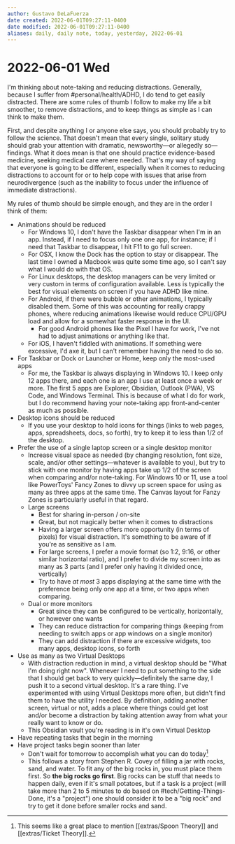 ```yaml
---
author: Gustavo DeLaFuerza
date created: 2022-06-01T09:27:11-0400
date modified: 2022-06-01T09:27:11-0400
aliases: daily, daily note, today, yesterday, 2022-06-01
---
```


# 2022-06-01 Wed

I'm thinking about note-taking and reducing distractions. Generally, because I suffer from #personal/health/ADHD, I do tend to get easily distracted. There are some rules of thumb I follow to make my life a bit smoother, to remove distractions, and to keep things as simple as I can think to make them. 

First, and despite anything I or anyone else says, you should probably try to follow the science. That doesn't mean that every single, solitary study should grab your attention with dramatic, newsworthy&mdash;or allegedly so&mdash;findings. What it does mean is that one should practice evidence-based medicine, seeking medical care where needed. That's my way of saying that everyone is going to be different, especially when it comes to reducing distractions to account for or to help cope with issues that arise from neurodivergence (such as the inability to focus under the influence of immediate distractions).

My rules of thumb should be simple enough, and they are in the order I think of them:

- Animations should be reduced
	- For Windows 10, I don't have the Taskbar disappear when I'm in an app. Instead, if I need to focus only one one app, for instance; if I need that Taskbar to disappear, I hit F11 to go full screen. 
	- For OSX, I know the Dock has the option to stay or disappear. The last time I owned a Macbook was quite some time ago, so I can't say what I would do with that OS.
	- For Linux desktops, the desktop managers can be very limited or very custom in terms of configuration available. Less is typically the best for visual elements on screen if you have ADHD like mine.
	- For Android, if there were bubble or other animations, I typically disabled them. Some of this was accounting for really crappy phones, where reducing animations likewise would reduce CPU/GPU load and allow for a somewhat faster response in the UI.
		- For good Android phones like the Pixel I have for work, I've not had to adjust animations or anything like that.
	- For iOS, I haven't fiddled with animations. If something were excessive, I'd axe it, but I can't remember having the need to do so.
- For Taskbar or Dock or Launcher or Home, keep only the most-used apps
	- For me, the Taskbar is always displaying in Windows 10. I keep only 12 apps there, and each one is an app I use at least once a week or more. The first 5 apps are Explorer, Obsidian, Outlook (PWA), VS Code, and Windows Terminal. This is because of what I do for work, but I do recommend having your note-taking app front-and-center as much as possible.
- Desktop icons should be reduced
	- If you use your desktop to hold icons for things (links to web pages, apps, spreadsheets, docs, so forth), try to keep it to less than 1/2 of the desktop. 
- Prefer the use of a single laptop screen or a single desktop monitor
	- Increase visual space as needed (by changing resolution, font size, scale, and/or other settings&mdash;whatever is available to you), but try to stick with one monitor by having apps take up 1/2 of the screen when comparing and/or note-taking. For Windows 10 or 11, use a tool like PowerToys' Fancy Zones to divvy up screen space for using as many as three apps at the same time. The Canvas layout for Fanzy Zones is particularly useful in that regard.
	- Large screens 
		- Best for sharing in-person / on-site
		- Great, but not magically better when it comes to distractions
		- Having a larger screen offers more opportunity (in terms of pixels) for visual distraction. It's something to be aware of if you're as sensitive as I am.
		- For large screens, I prefer a movie format (so 1:2, 9:16, or other similar horizontal ratio), and I prefer to divide my screen into as many as 3 parts (and I prefer only having it divided once, vertically)
		- Try to have *at most* 3 apps displaying at the same time with the preference being only one app at a time, or two apps when comparing.
	- Dual or more monitors
		- Great since they can be configured to be vertically, horizontally, or however one wants
		- They can reduce distraction for comparing things (keeping from needing to switch apps or app windows on a single monitor)
		- They can add distraction if there are excessive widgets, too many apps, desktop icons, so forth 
- Use as many as two Virtual Desktops
	- With distraction reduction in mind, a virtual desktop should be "What I'm doing right now". Whenever I need to put something to the side that I should get back to very quickly&mdash;definitely the same day, I push it to a second virtual desktop. It's a rare thing. I've experimented with using Virtual Desktops more often, but didn't find them to have the utility I needed. By definition, adding another screen, virtual or not, adds a place where things could get lost and/or become a distraction by taking attention away from what your really want to know or do.
	- This Obsidian vault you're reading is in it's own Virtual Desktop
- Have repeating tasks that begin in the morning
- Have project tasks begin sooner than later 
	- Don't wait for tomorrow to accomplish what you can do today[^1]
	- This follows a story from Stephen R. Covey of filling a jar with rocks, sand, and water. To fit any of the big rocks in, you must place them first. So **the big rocks go first**. Big rocks can be stuff that needs to happen daily, even if it's small potatoes, but if a task is a project (will take more than 2 to 5 minutes to do based on #tech/Getting-Things-Done, it's a "project") one should consider it to be a "big rock" and try to get it done before smaller rocks and sand.

[^1]: This seems like a great place to mention [[extras/Spoon Theory]] and [[extras/Ticket Theory]].